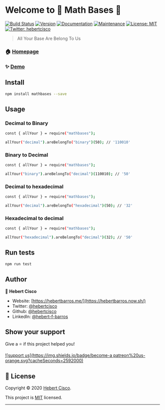 # Welcome to 🔢 Math Bases 👋

[![Build Status](https://travis-ci.org/hebertcisco/mathbases.svg?branch=master)](https://travis-ci.org/hebertcisco/mathbases)
[![Version](https://img.shields.io/npm/v/mathbases.svg)](https://www.npmjs.com/package/mathbases)
[![Documentation](https://img.shields.io/badge/documentation-yes-brightgreen.svg)](https://github.com/hebertcisco/mathbases#readme)
[![Maintenance](https://img.shields.io/badge/Maintained%3F-yes-green.svg)](https://github.com/hebertcisco/mathbases/graphs/commit-activity)
[![License: MIT](https://img.shields.io/github/license/hebertcisco/mathbases)](https://github.com/hebertcisco/mathbases/blob/master/LICENSE)
[![Twitter: hebertcisco](https://img.shields.io/twitter/follow/hebertcisco.svg?style=social)](https://twitter.com/hebertcisco)

> All Your Base Are Belong To Us

### 🏠 [Homepage](https://www.npmjs.com/package/mathbases)

### ✨ [Demo](https://konvertilo.vercel.app)

## Install

```sh
npm install mathbases --save
```

## Usage

### Decimal to Binary

```sh
const { allYour } = require("mathbases");

allYour("decimal").areBelongTo("binary")(50); // '110010'
```

### Binary to Decimal

```sh
const { allYour } = require("mathbases");

allYour("binary").areBelongTo("decimal")(110010); // '50'
```

### Decimal to hexadecimal

```sh
const { allYour } = require("mathbases");

allYour("decimal").areBelongTo("hexadecimal")(50); // '32'
```

### Hexadecimal to decimal

```sh
const { allYour } = require("mathbases");

allYour("hexadecimal").areBelongTo("decimal")(32); // '50'
```

## Run tests

```sh
npm run test
```

## Author

👤 **Hebert Cisco**

- Website: [https://hebertbarros.me/](https://hebertbarros.now.sh/)
- Twitter: [@hebertcisco](https://twitter.com/hebertcisco)
- Github: [@hebertcisco](https://github.com/hebertcisco)
- LinkedIn: [@hebert-f-barros](https://linkedin.com/in/hebert-f-barros)

## Show your support

Give a ⭐️ if this project helped you!

[![support us](https://img.shields.io/badge/become-a patreon%20us-orange.svg?cacheSeconds=2592000)](https://www.patreon.com/hebertfbarros)

## 📝 License

Copyright © 2020 [Hebert Cisco](https://github.com/hebertcisco).

This project is [MIT](https://github.com/hebertcisco/mathbases/blob/master/LICENSE) licensed.

---
